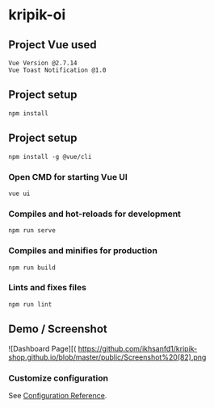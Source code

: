 # kripik-oi

## Project Vue used
```
Vue Version @2.7.14
Vue Toast Notification @1.0
```
## Project setup
```
npm install
```
## Project setup
```
npm install -g @vue/cli
```
### Open CMD for starting Vue UI
```
vue ui
```
### Compiles and hot-reloads for development
```
npm run serve
```

### Compiles and minifies for production
```
npm run build
```

### Lints and fixes files
```
npm run lint
```
## Demo / Screenshot
![Dashboard Page][( https://github.com/ikhsanfd1/kripik-shop.github.io/blob/master/public/Screenshot%20(82).png

### Customize configuration
See [Configuration Reference](https://cli.vuejs.org/config/).
